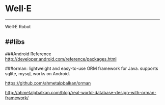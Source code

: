 Well·E
======
---

Well·E Robot


##libs
---

###Android Reference
<http://developer.android.com/reference/packages.html>

###orman:
lightweight and easy-to-use ORM framework for Java. supports sqlite, mysql, works on Android.

<https://github.com/ahmetalpbalkan/orman>

<http://ahmetalpbalkan.com/blog/real-world-database-design-with-orman-framework/>
